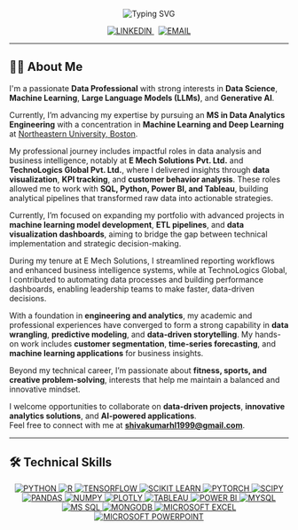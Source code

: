 <!-- HEADER -->
<p align="center">
  <img src="https://readme-typing-svg.demolab.com?font=Fira+Code&weight=600&size=26&pause=1000&color=36BCF7&center=true&vCenter=true&width=800&lines=Hi+there%2C+I'm+Shivakumar+Hassan+Lokesh+%F0%9F%91%8B" alt="Typing SVG" />
</p>

<!-- CONTACT BADGES -->
<p align="center">
  <a href="https://www.linkedin.com/in/shivakumar-hassan-lokesh-8b65ab365/" target="_blank">
    <img alt="LINKEDIN" src="https://img.shields.io/badge/LINKEDIN-0A66C2?style=for-the-badge&logo=linkedin&logoColor=white" />
  </a>
  &#8287;
  <a href="mailto:shivakumarhsnlokesh@gmail.com">
    <img alt="EMAIL" src="https://img.shields.io/badge/EMAIL-EA4335?style=for-the-badge&logo=gmail&logoColor=white" />
  </a>
</p>

---

## 🧑‍💻 About Me

I'm a passionate **Data Professional** with strong interests in **Data Science**, **Machine Learning**, **Large Language Models (LLMs)**, and **Generative AI**.  

Currently, I’m advancing my expertise by pursuing an **MS in Data Analytics Engineering** with a concentration in **Machine Learning and Deep Learning** at [Northeastern University, Boston](https://www.northeastern.edu/).  

My professional journey includes impactful roles in data analysis and business intelligence, notably at **E Mech Solutions Pvt. Ltd.** and **TechnoLogics Global Pvt. Ltd.**, where I delivered insights through **data visualization**, **KPI tracking**, and **customer behavior analysis**. These roles allowed me to work with **SQL, Python, Power BI, and Tableau**, building analytical pipelines that transformed raw data into actionable strategies.  

Currently, I’m focused on expanding my portfolio with advanced projects in **machine learning model development**, **ETL pipelines**, and **data visualization dashboards**, aiming to bridge the gap between technical implementation and strategic decision-making.  

During my tenure at E Mech Solutions, I streamlined reporting workflows and enhanced business intelligence systems, while at TechnoLogics Global, I contributed to automating data processes and building performance dashboards, enabling leadership teams to make faster, data-driven decisions.  

With a foundation in **engineering and analytics**, my academic and professional experiences have converged to form a strong capability in **data wrangling**, **predictive modeling**, and **data-driven storytelling**. My hands-on work includes **customer segmentation**, **time-series forecasting**, and **machine learning applications** for business insights.  

Beyond my technical career, I’m passionate about **fitness, sports, and creative problem-solving**, interests that help me maintain a balanced and innovative mindset.  

I welcome opportunities to collaborate on **data-driven projects**, **innovative analytics solutions**, and **AI-powered applications**.  
Feel free to connect with me at **shivakumarhl1999@gmail.com**.

---

## 🛠 Technical Skills
<p align="center">

  <!-- LANGUAGES & CORE -->
  <a href="https://www.python.org/" target="_blank">
    <img alt="PYTHON" src="https://img.shields.io/badge/PYTHON-3776AB?style=for-the-badge&logo=python&logoColor=white" />
  </a>
  <a href="https://www.r-project.org/" target="_blank">
    <img alt="R" src="https://img.shields.io/badge/R-276DC3?style=for-the-badge&logo=r&logoColor=white" />
  </a>



  <!-- ML / DS -->
  <a href="https://www.tensorflow.org/" target="_blank">
    <img alt="TENSORFLOW" src="https://img.shields.io/badge/TENSORFLOW-FF6F00?style=for-the-badge&logo=tensorflow&logoColor=white" />
  </a>
  <a href="https://scikit-learn.org/stable/" target="_blank">
    <img alt="SCIKIT LEARN" src="https://img.shields.io/badge/SCIKIT%20LEARN-F7931E?style=for-the-badge&logo=scikit-learn&logoColor=white" />
  </a>
  <a href="https://pytorch.org/" target="_blank">
    <img alt="PYTORCH" src="https://img.shields.io/badge/PYTORCH-EE4C2C?style=for-the-badge&logo=pytorch&logoColor=white" />
  </a>
  <a href="https://scipy.org/" target="_blank">
    <img alt="SCIPY" src="https://img.shields.io/badge/SCIPY-8CAAE6?style=for-the-badge&logo=scipy&logoColor=white" />
  </a>
  <a href="https://pandas.pydata.org/" target="_blank">
    <img alt="PANDAS" src="https://img.shields.io/badge/PANDAS-150458?style=for-the-badge&logo=pandas&logoColor=white" />
  </a>
  <a href="https://numpy.org/" target="_blank">
    <img alt="NUMPY" src="https://img.shields.io/badge/NUMPY-013243?style=for-the-badge&logo=numpy&logoColor=white" />
  </a>
  <a href="https://plotly.com/" target="_blank">
    <img alt="PLOTLY" src="https://img.shields.io/badge/PLOTLY-3F4F75?style=for-the-badge&logo=plotly&logoColor=white" />
  </a>

 

  <!-- VIZ / BI -->
  <a href="https://www.tableau.com/" target="_blank">
    <img alt="TABLEAU" src="https://img.shields.io/badge/TABLEAU-E97627?style=for-the-badge&logo=tableau&logoColor=white" />
  </a>
  <a href="https://powerbi.microsoft.com/" target="_blank">
    <img alt="POWER BI" src="https://img.shields.io/badge/POWER%20BI-F2C811?style=for-the-badge&logo=powerbi&logoColor=000000" />
  </a>

  

  <!-- DATABASES -->
  <a href="https://www.mysql.com/" target="_blank">
    <img alt="MYSQL" src="https://img.shields.io/badge/MYSQL-005C84?style=for-the-badge&logo=mysql&logoColor=white" />
  </a>
  <a href="https://www.microsoft.com/en-us/sql-server" target="_blank">
    <img alt="MS SQL" src="https://img.shields.io/badge/MS%20SQL%20SERVER-CC2927?style=for-the-badge&logo=microsoftsqlserver&logoColor=white" />
  </a>
  <a href="https://www.mongodb.com/" target="_blank">
    <img alt="MONGODB" src="https://img.shields.io/badge/MONGODB-47A248?style=for-the-badge&logo=mongodb&logoColor=white" />
  </a>

 

  <!-- PRODUCTIVITY -->
  <a href="https://www.microsoft.com/en-us/microsoft-365/excel" target="_blank">
    <img alt="MICROSOFT EXCEL" src="https://img.shields.io/badge/MICROSOFT%20EXCEL-217346?style=for-the-badge&logo=microsoftexcel&logoColor=white" />
  </a>
  <a href="https://www.microsoft.com/en-us/microsoft-365/powerpoint" target="_blank">
    <img alt="MICROSOFT POWERPOINT" src="https://img.shields.io/badge/MICROSOFT%20POWERPOINT-B7472A?style=for-the-badge&logo=microsoftpowerpoint&logoColor=white" />
  </a>

</p>

